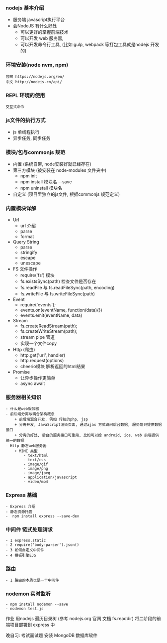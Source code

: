 ### nodejs 基本介绍
+ 服务端 javascript执行平台
+ 会NodeJS 有什么好处
    - 可以更好的掌握前端技术
    - 可以开发 web 服务器, 
    - 可以开发命令行工具, (比如 gulp, webpack 等打包工具就是nodejs 开发的)
### 环境安装(node nvm, npm)
    官网 https://nodejs.org/en/
    中文 http://nodejs.cn/api/
### REPL 环境的使用
    交互式命令
### js文件的执行方式
- js 单线程执行
- 异步任务, 同步任务

    
### 模块/包与commonjs 规范
- 内置  (系统自带, node安装好就已经存在)
- 第三方模块 (被安装在 node-modules 文件夹中)
    + npm init
    + npm install 模块名 --save
    + npm uninstall 模块名
- 自定义 (项目里独立的js文件, 根据commonjs 规范定义)

### 内置模块详解
- Url
    + url 介绍
    + parse
    + format
- Query String
    + parse
    + stringify
    + escape
    + unescape
- FS 文件操作
    + require('fs') 模块
    + fs.existsSync(path) 检查文件是否存在
    + fs.readFile 与 fs.readFileSync(path, encoding)
    + fs.writeFile 与 fs.writeFileSync(path)
- Event
    + require('events');
    + events.on(eventName, function(data){})
    + events.emit(eventName, data)
- Stream
    + fs.createReadStream(path);
    + fs.createWriteStream(path);
    + stream pipe 管道
    + 实现一个文件copy
- Http (爬虫)
    + http.get('url', handler)
    + http.request(options)
    + cheerio模块 解析返回的html结果
- Promise
    + 让异步操作更简单
    + async await

### 服务器相关知识
    - 什么是web服务器
    - 前后端分离与耦合架构概念
        + 前后端混合开发, 例如 传统的php, jsp
        + 分离开发, JavaScript渲染页面, 通过ajax 方式访问后台数据, 服务端只提供数据接口
        + 分离的好处, 后台的服务接口可重用, 比如可以给 android, ios, web 前端提供统一的数据
    - Http 静态web服务器
        + MIME 类型
            - text/html
            - text/css
            - image/gif
            - image/png
            - image/jpeg
            - application/javascript
            - video/mp4

### Express 基础
    - Express 介绍
    - 静态资源托管
    -  npm install express --save-dev

### 中间件 链式处理请求
    - 1 express.static
    - 2 require('body-parser').json()
    - 3 如何自定义中间件
    - 4 模板引擎EJS

### 路由
    - 1 路由的本质也是一个中间件

### nodemon 实时监听
    - npm install nodemon --save
    - nodemon test.js

作业
用nodejs 遍历目录树 (参考 nodejs.org 官网 文档 fs.readdir)
将二阶段的前端项目部署到 express 中


晚自习: 
考试面试题
安装 MongoDB 数据库软件

